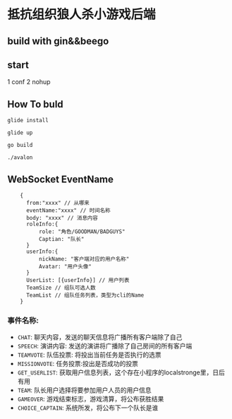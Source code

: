 # 抵抗组织狼人杀小游戏后端
## build with gin&&beego

## start
1 conf
2 nohup

## How To buld
`glide install`

`glide up`

`go build`

`./avalon`


## WebSocket EventName
```
    {
      from:"xxxx" // 从哪来
      eventName:"xxxx" // 时间名称
      body: "xxxx" // 消息内容
      roleInfo:{
          role: "角色/GOODMAN/BADGUYS"
          Captian: "队长"
      }
      userInfo:{
          nickName: "客户端对应的用户名称"
          Avatar: "用户头像"
      }
      UserList: [{userInfo}] // 用户列表 
      TeamSize // 组队可选人数
      TeamList // 组队任务列表，类型为cli的Name
    }
```
### 事件名称:
- `CHAT`: 聊天内容，发送的聊天信息将广播所有客户端除了自己
- `SPEECH`: 演讲内容: 发送的演讲将广播除了自己房间的所有客户端
- `TEAMVOTE`: 队伍投票: 将投出当前任务是否执行的选票
- `MISSIONVOTE`: 任务投票:投出是否成功的投票
- `GET_USERLIST`: 获取用户信息列表，这个存在小程序的localstronge里，日后有用
- `TEAM`: 队长用户选择将要参加用户人员的用户信息
- `GAMEOVER`: 游戏结束标志，游戏清算，将公布获胜结果
- `CHOICE_CAPTAIN`: 系统所发，将公布下一个队长是谁

